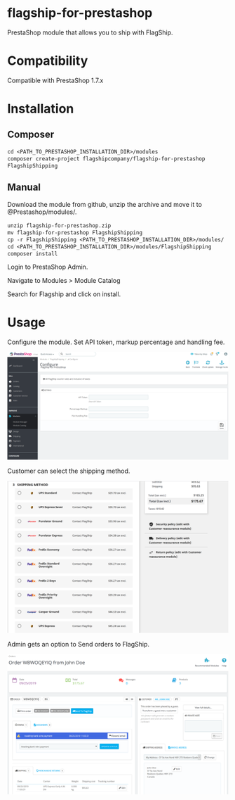 # flagship-for-prestashop

PrestaShop module that allows you to ship with FlagShip.

# Compatibility

Compatible with PrestaShop 1.7.x

# Installation

## Composer

````
cd <PATH_TO_PRESTASHOP_INSTALLATION_DIR>/modules
composer create-project flagshipcompany/flagship-for-prestashop FlagshipShipping
````
## Manual
Download the module from github, unzip the archive and move it to @Prestashop/modules/.

````
unzip flagship-for-prestashop.zip
mv flagship-for-prestashop FlagshipShipping
cp -r FlagshipShipping <PATH_TO_PRESTASHOP_INSTALLATION_DIR>/modules/
cd <PATH_TO_PRESTASHOP_INSTALLATION_DIR>/modules/FlagshipShipping
composer install
````

Login to PrestaShop Admin.

Navigate to Modules > Module Catalog

Search for Flagship and click on install.

# Usage

Configure the module. Set API token, markup percentage and handling fee.

![Image of Configuration](https://github.com/flagshipcompany/flagship-for-prestashop/blob/master/views/screenshots/configuration.png)

Customer can select the shipping method.

![Image of Rates](https://github.com/flagshipcompany/flagship-for-prestashop/blob/master/views/screenshots/rates.png)

Admin gets an option to Send orders to FlagShip.

![Image of Order](https://github.com/flagshipcompany/flagship-for-prestashop/blob/master/views/screenshots/order.png)
